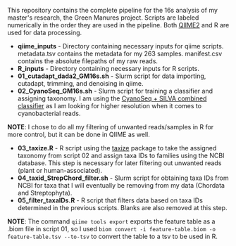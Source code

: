This repository contains the complete pipeline for the 16s analysis of my master's research, the Green Manures project. Scripts are labeled numerically in the order they are used in the pipeline. Both [QIIME2](https://docs.qiime2.org/2024.10/tutorials/qiime2-for-experienced-microbiome-researchers/) and R are used for data processing. 

* **qiime_inputs** - Directory containing necessary inputs for qiime scripts. metadata.tsv contains the metadata for my 263 samples. manifest.csv contains the absolute filepaths of my raw reads. 
* **R_inputs** - Directory containing necessary inputs for R scripts. 
* **01_cutadapt_dada2_GM16s.sh** - Slurm script for data importing, cutadapt, trimming, and denoising in qiime.
* **02_CyanoSeq_GM16s.sh** - Slurm script for training a classifier and assigning taxonomy. I am using the [CyanoSeq + SILVA combined classifier](https://zenodo.org/records/13910424) as I am looking for higher resolution when it comes to cyanobacterial reads.
  
**NOTE**: I chose to do all my filtering of unwanted reads/samples in R for more control, but it can be done in QIIME as well.
  
* **03_taxize.R**  - R script using the [taxize](https://github.com/ropensci/taxize) package to take the assigned taxonomy from script 02 and assign taxa IDs to families using the NCBI database. This step is necessary for later filtering out unwanted reads (plant or human-associated). 
* **04_taxid_StrepChord_filter.sh** - Slurm script for obtaining taxa IDs from NCBI for taxa that I will eventually be removing from my data (Chordata and Streptophyta).
* **05_filter_taxaIDs.R** - R script that filters data based on taxa IDs determined in the previous scripts. Blanks are also removed at this step.

**NOTE**: The command `qiime tools export` exports the feature table as a .biom file in script 01, so I used `biom convert -i feature-table.biom -o feature-table.tsv --to-tsv` to convert the table to a tsv to be used in R.

